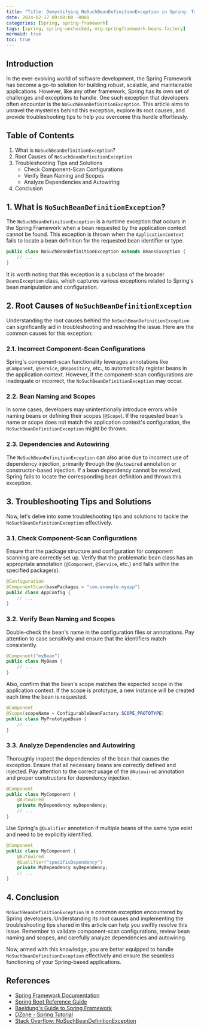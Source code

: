 ```yaml
---
title: "Title: Demystifying NoSuchBeanDefinitionException in Spring: Troubleshooting Tips and Solutions"
date: 2024-02-17 09:00:00 -0000
categories: [Spring, spring-framework]
tags: [spring, spring-unchecked, org.springframework.beans.factory]
mermaid: true
toc: true
---
```



## Introduction
In the ever-evolving world of software development, the Spring Framework has become a go-to solution for building robust, scalable, and maintainable applications. However, like any other framework, Spring has its own set of challenges and exceptions to handle. One such exception that developers often encounter is the `NoSuchBeanDefinitionException`. This article aims to unravel the mysteries behind this exception, explore its root causes, and provide troubleshooting tips to help you overcome this hurdle effortlessly.

## Table of Contents

1. What is `NoSuchBeanDefinitionException`?
2. Root Causes of `NoSuchBeanDefinitionException`
3. Troubleshooting Tips and Solutions
   - Check Component-Scan Configurations
   - Verify Bean Naming and Scopes
   - Analyze Dependencies and Autowiring
4. Conclusion

## 1. What is `NoSuchBeanDefinitionException`?
The `NoSuchBeanDefinitionException` is a runtime exception that occurs in the Spring Framework when a bean requested by the application context cannot be found. This exception is thrown when the `ApplicationContext` fails to locate a bean definition for the requested bean identifier or type.

```java
public class NoSuchBeanDefinitionException extends BeansException {
    // ...
}
```

It is worth noting that this exception is a subclass of the broader `BeansException` class, which captures various exceptions related to Spring's bean manipulation and configuration.

## 2. Root Causes of `NoSuchBeanDefinitionException`
Understanding the root causes behind the `NoSuchBeanDefinitionException` can significantly aid in troubleshooting and resolving the issue. Here are the common causes for this exception:

### 2.1. Incorrect Component-Scan Configurations
Spring's component-scan functionality leverages annotations like `@Component`, `@Service`, `@Repository`, etc., to automatically register beans in the application context. However, if the component-scan configurations are inadequate or incorrect, the `NoSuchBeanDefinitionException` may occur.

### 2.2. Bean Naming and Scopes
In some cases, developers may unintentionally introduce errors while naming beans or defining their scopes (`@Scope`). If the requested bean's name or scope does not match the application context's configuration, the `NoSuchBeanDefinitionException` might be thrown.

### 2.3. Dependencies and Autowiring
The `NoSuchBeanDefinitionException` can also arise due to incorrect use of dependency injection, primarily through the `@Autowired` annotation or constructor-based injection. If a bean dependency cannot be resolved, Spring fails to locate the corresponding bean definition and throws this exception.

## 3. Troubleshooting Tips and Solutions
Now, let's delve into some troubleshooting tips and solutions to tackle the `NoSuchBeanDefinitionException` effectively.

### 3.1. Check Component-Scan Configurations
Ensure that the package structure and configuration for component scanning are correctly set up. Verify that the problematic bean class has an appropriate annotation (`@Component`, `@Service`, etc.) and falls within the specified package(s).

```java
@Configuration
@ComponentScan(basePackages = "com.example.myapp")
public class AppConfig {
    // ...
}
```

### 3.2. Verify Bean Naming and Scopes
Double-check the bean's name in the configuration files or annotations. Pay attention to case sensitivity and ensure that the identifiers match consistently.

```java
@Component("myBean")
public class MyBean {
    // ...
}
```

Also, confirm that the bean's scope matches the expected scope in the application context. If the scope is prototype, a new instance will be created each time the bean is requested.

```java
@Component
@Scope(scopeName = ConfigurableBeanFactory.SCOPE_PROTOTYPE)
public class MyPrototypeBean {
    // ...
}
```

### 3.3. Analyze Dependencies and Autowiring
Thoroughly inspect the dependencies of the bean that causes the exception. Ensure that all necessary beans are correctly defined and injected. Pay attention to the correct usage of the `@Autowired` annotation and proper constructors for dependency injection.

```java
@Component
public class MyComponent {
    @Autowired
    private MyDependency myDependency;
    // ...
}
```

Use Spring's `@Qualifier` annotation if multiple beans of the same type exist and need to be explicitly identified.

```java
@Component
public class MyComponent {
    @Autowired
    @Qualifier("specificDependency")
    private MyDependency myDependency;
    // ...
}
```

## 4. Conclusion
`NoSuchBeanDefinitionException` is a common exception encountered by Spring developers. Understanding its root causes and implementing the troubleshooting tips shared in this article can help you swiftly resolve this issue. Remember to validate component-scan configurations, review bean naming and scopes, and carefully analyze dependencies and autowiring.

Now, armed with this knowledge, you are better equipped to handle `NoSuchBeanDefinitionException` effectively and ensure the seamless functioning of your Spring-based applications.

## References
- [Spring Framework Documentation](https://docs.spring.io/spring-framework/docs/current/reference/html/index.html)
- [Spring Boot Reference Guide](https://docs.spring.io/spring-boot/docs/current/reference/html/index.html)
- [Baeldung's Guide to Spring Framework](https://www.baeldung.com/learn-spring-series)
- [DZone - Spring Tutorial](https://dzone.com/articles/spring-framework-tutorial-for-beginners)
- [Stack Overflow: NoSuchBeanDefinitionException](https://stackoverflow.com/questions/42886041/nosuchbeandefinitionexception-no-bean-named-available)